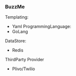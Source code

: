 ### BuzzMe

Templating:
- Yaml
ProgrammingLanguage:
- GoLang

DataStore:
- Redis

ThirdParty Provider
- Plivo/Twilio